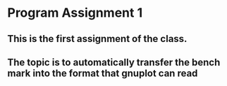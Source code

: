 # Program Assignment 1
## This is the first assignment of the class. 
## The topic is to automatically transfer the bench mark into the format that gnuplot can read
